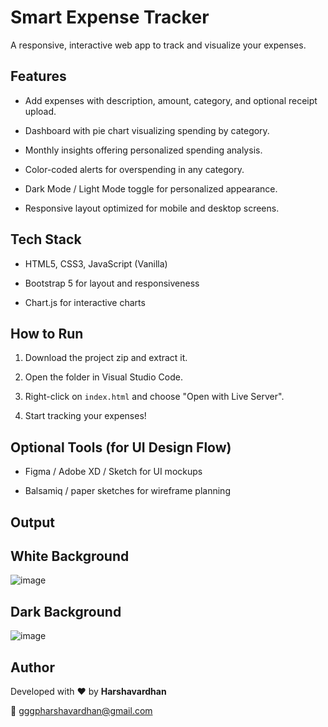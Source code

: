 # Smart Expense Tracker



A responsive, interactive web app to track and visualize your expenses.



## Features



- Add expenses with description, amount, category, and optional receipt upload.



- Dashboard with pie chart visualizing spending by category.



- Monthly insights offering personalized spending analysis.



- Color-coded alerts for overspending in any category.



- Dark Mode / Light Mode toggle for personalized appearance.



- Responsive layout optimized for mobile and desktop screens.



## Tech Stack



- HTML5, CSS3, JavaScript (Vanilla)



- Bootstrap 5 for layout and responsiveness



- Chart.js for interactive charts



## How to Run



1. Download the project zip and extract it.



2. Open the folder in Visual Studio Code.



3. Right-click on `index.html` and choose "Open with Live Server".



4. Start tracking your expenses!



## Optional Tools (for UI Design Flow)



- Figma / Adobe XD / Sketch for UI mockups



- Balsamiq / paper sketches for wireframe planning


## Output

## White Background

![image](https://github.com/user-attachments/assets/c842e027-55b5-491b-9be4-eb9bbfd2aa91)


## Dark Background

![image](https://github.com/user-attachments/assets/5ceab41e-206b-4e74-93c1-a2df931280c9)


## Author


Developed with ❤️ by **Harshavardhan**  


📧 gggpharshavardhan@gmail.com
